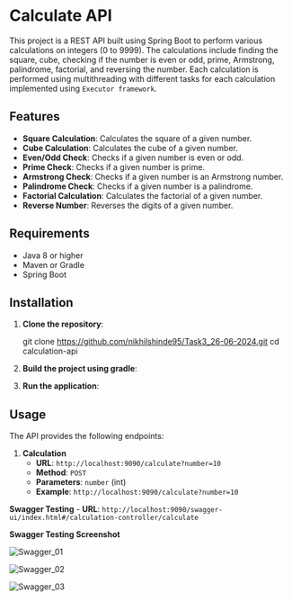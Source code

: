 # Calculate API

This project is a REST API built using Spring Boot to perform various calculations on integers (0 to 9999). The calculations include finding the square, cube, checking if the number is even or odd, prime, Armstrong, palindrome, factorial, and reversing the number. Each calculation is performed using multithreading with different tasks for each calculation implemented using `Executor framework`.

## Features

- **Square Calculation**: Calculates the square of a given number.
- **Cube Calculation**: Calculates the cube of a given number.
- **Even/Odd Check**: Checks if a given number is even or odd.
- **Prime Check**: Checks if a given number is prime.
- **Armstrong Check**: Checks if a given number is an Armstrong number.
- **Palindrome Check**: Checks if a given number is a palindrome.
- **Factorial Calculation**: Calculates the factorial of a given number.
- **Reverse Number**: Reverses the digits of a given number.

## Requirements

- Java 8 or higher
- Maven or Gradle
- Spring Boot

## Installation

1. **Clone the repository**:
    
    git clone https://github.com/nikhilshinde95/Task3_26-06-2024.git
    cd calculation-api
    

2. **Build the project using gradle**:
    
3. **Run the application**:

## Usage

The API provides the following endpoints:

1. **Calculation**
    - **URL**: `http://localhost:9090/calculate?number=10`
    - **Method**: `POST`
    - **Parameters**: `number` (int)
    - **Example**: `http://localhost:9090/calculate?number=10`


 **Swagger Testing**
    - **URL**: `http://localhost:9090/swagger-ui/index.html#/calculation-controller/calculate`

**Swagger Testing Screenshot**

![Swagger_01](https://github.com/nikhilshinde95/Task3_26-06-2024/assets/171656624/337d0e7a-5be0-4a4b-a654-2797d800a4bc)

![Swagger_02](https://github.com/nikhilshinde95/Task3_26-06-2024/assets/171656624/02fd5df5-3222-425c-b65c-0a6eed58695e)

![Swagger_03](https://github.com/nikhilshinde95/Task3_26-06-2024/assets/171656624/79d90335-28e4-4793-91ca-746113762a64)

